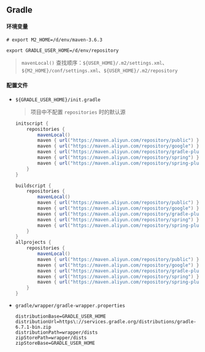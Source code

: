 ## Gradle

#### 环境变量

```shell
# export M2_HOME=/d/env/maven-3.6.3

export GRADLE_USER_HOME=/d/env/repository
```

> `mavenLocal()` 查找顺序：`${USER_HOME}/.m2/settings.xml`、`${M2_HOME}/conf/settings.xml`、`${USER_HOME}/.m2/repository`

#### 配置文件

-   `${GRADLE_USER_HOME}/init.gradle`

    > 项目中不配置 `repositories` 时的默认源

    ```groovy
    initscript {
        repositories {
            mavenLocal()
            maven { url("https://maven.aliyun.com/repository/public") }
            maven { url("https://maven.aliyun.com/repository/google") }
            maven { url("https://maven.aliyun.com/repository/gradle-plugin") }
            maven { url("https://maven.aliyun.com/repository/spring") }
            maven { url("https://maven.aliyun.com/repository/spring-plugin") }
        }
    }

    buildscript {
        repositories {
            mavenLocal()
            maven { url("https://maven.aliyun.com/repository/public") }
            maven { url("https://maven.aliyun.com/repository/google") }
            maven { url("https://maven.aliyun.com/repository/gradle-plugin") }
            maven { url("https://maven.aliyun.com/repository/spring") }
            maven { url("https://maven.aliyun.com/repository/spring-plugin") }
        }
    }
    allprojects {
        repositories {
            mavenLocal()
            maven { url("https://maven.aliyun.com/repository/public") }
            maven { url("https://maven.aliyun.com/repository/google") }
            maven { url("https://maven.aliyun.com/repository/gradle-plugin") }
            maven { url("https://maven.aliyun.com/repository/spring") }
            maven { url("https://maven.aliyun.com/repository/spring-plugin") }
        }
    }
    ```

-   `gradle/wrapper/gradle-wrapper.properties`

    ```properties
    distributionBase=GRADLE_USER_HOME
    distributionUrl=https\://services.gradle.org/distributions/gradle-6.7.1-bin.zip
    distributionPath=wrapper/dists
    zipStorePath=wrapper/dists
    zipStoreBase=GRADLE_USER_HOME
    ```
